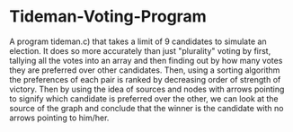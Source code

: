 # Tideman-Voting-Program
A program  tideman.c)  that takes a limit of 9 candidates to simulate an election. It does so more accurately than just "plurality" voting by first, tallying all the votes into an array and then finding out by how many votes they are preferred over other candidates. Then, using a sorting algorithm the preferences of each pair is ranked by decreasing order of strength of victory. Then by using the idea of sources and nodes with arrows pointing to signify which candidate is preferred over the other, we can look at the source of the graph and conclude that the winner is the candidate with no arrows pointing to him/her.
